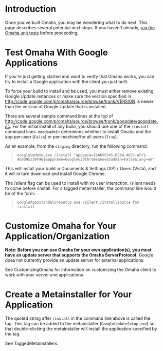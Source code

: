 # Introduction #

Once you've built Omaha, you may be wondering what to do next. This page describes several potential next steps. If you haven't already, [run the Omaha unit tests](DeveloperSetupGuide#Running_Unit_Tests.md) before proceeding.

# Test Omaha With Google Applications #

If you're just getting started and want to verify that Omaha works, you can try to install a Google application with the client you just built.

To force your build to install and be used, you must either remove existing Google Update instances or make sure the version specified in http://code.google.com/p/omaha/source/browse/trunk/VERSION is newer than the version of Google Update that is installed.

There are several sample command lines at the top of http://code.google.com/p/omaha/source/browse/trunk/goopdate/goopdate.cc. For the initial install of any build, you should use one of the `/install` command lines. `needsadmin` determines whether to install Omaha and the app per-user (`False`) or per-machine/for all users (`True`).

As an example, from the `staging` directory, run the following command:
> `GoogleUpdate.exe /install "appguid={8A69D345-D564-463C-AFF1-A69D9E530F96}&appname=Google%20Chrome&needsadmin=False&lang=en"`

This will install your build in Documents & Settings (XP) / Users (Vista), and it will in turn download and install Google Chrome.

The /silent flag can be used to install with no user interaction. /silent needs to come before /install. For a tagged metainstaller, the command line would be of the form:
> `GoogleAppsStandaloneSetup.exe /silent /installsource foo /install`

# Customize Omaha for Your Application/Organization #

**Note: Before you can use Omaha for your own application(s), you must have an update server that supports the Omaha ServerProtocol.** Google does not currently provide an update server for external applications.

See CustomizingOmaha for information on customizing the Omaha client to work with your server and applications.

# Create a Metainstaller for Your Application #

The quoted string after `/install` in the command line above is called the tag. This tag can be added to the metainstaller (`GoogleUpdateSetup.exe`) so that double-clicking the metainstaller will install the application specified by the tag.

See TaggedMetainstallers.
